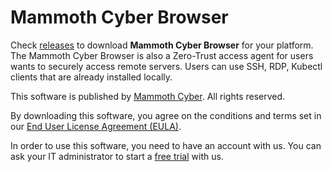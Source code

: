# Mammoth Cyber Browser

Check [releases](https://github.com/appaegis/mammoth-unity-release/releases) to download **Mammoth Cyber Browser** for your platform.
The Mammoth Cyber Browser is also a Zero-Trust access agent for users wants to securely access remote servers. Users can use SSH, RDP, Kubectl clients that are already installed locally.

This software is published by [Mammoth Cyber](https://www.mammothcyber.com). All rights reserved.

By downloading this software, you agree on the conditions and terms set in our [End User License Agreement (EULA)](https://www.mammothcyber.com/eula).

In order to use this software, you need to have an account with us. You can ask your IT administrator to start a [free trial](https://www.mammothcyber.com/free-trial?pricing_plan=Basic) with us.
